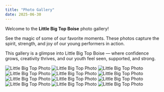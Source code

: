```yaml
---
title: "Photo Gallery"
date: 2025-06-30
---
```


Welcome to the **Little Big Top Boise** photo gallery!

See the magic of some of our favorite moments. These photos capture the  spirit, strength, and joy of our young performers in action.

This gallery  is a glimpse into Little Big Top Boise — where confidence grows, creativity thrives, and our youth feel seen, supported, and strong. 

![Little Big Top Photo](/images/gallery/gallery1.jpg)
![Little Big Top Photo](/images/gallery/gallery2.jpg)
![Little Big Top Photo](/images/gallery/gallery3.jpg)
![Little Big Top Photo](/images/gallery/gallery4.jpg)
![Little Big Top Photo](/images/gallery/gallery5.jpg)
![Little Big Top Photo](/images/gallery/gallery6.jpg)
![Little Big Top Photo](/images/gallery/gallery7.jpg)
![Little Big Top Photo](/images/gallery/gallery9.jpg)
![Little Big Top Photo](/images/gallery/gallery10.jpg)
![Little Big Top Photo](/images/gallery/gallery11.jpg)
![Little Big Top Photo](/images/gallery/gallery12.jpg)
![Little Big Top Photo](/images/gallery/gallery13.jpg)
